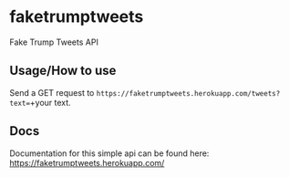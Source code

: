 # faketrumptweets
Fake Trump Tweets API

## Usage/How to use

Send a GET request to ```https://faketrumptweets.herokuapp.com/tweets?text=```+your text.

## Docs
Documentation for this simple api can be found here: https://faketrumptweets.herokuapp.com/
